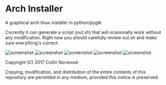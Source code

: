 # Arch Installer 
A graphical arch linux installer in python/pygtk

Currently it can generate a script (out.sh) that  will ocasionally work without any modification. Right now you should carefully review out.sh and make sure everything's correct.

![screenshot](http://collinnorwood.com/arch/welcome.png "Super early")
![screenshot](http://collinnorwood.com/arch/disks.png "Super early")
![screenshot](http://collinnorwood.com/arch/users.png "Super early")
![screenshot](http://collinnorwood.com/arch/zone.png "Super early")
![screenshot](http://collinnorwood.com/arch/finish.png "Super early")


Copyright (C) 2017 Collin Norwood

Copying, modification, and distribution of the entire contents of this repository are permitted in any medium, provided this notice is preserved.





